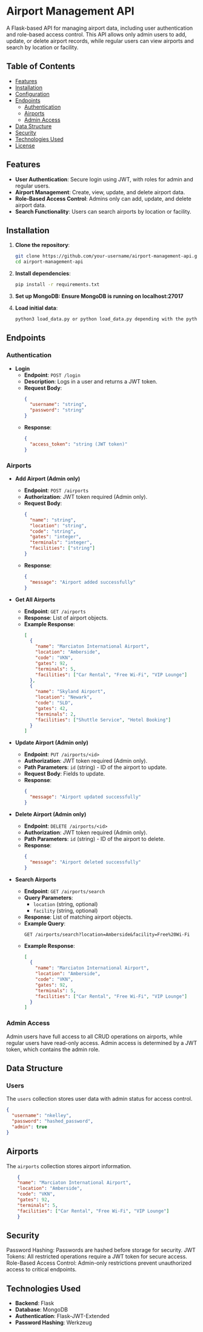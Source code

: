 # Airport Management API

A Flask-based API for managing airport data, including user authentication and role-based access control. This API allows only admin users to add, update, or delete airport records, while regular users can view airports and search by location or facility.

## Table of Contents
- [Features](#features)
- [Installation](#installation)
- [Configuration](#configuration)
- [Endpoints](#endpoints)
  - [Authentication](#authentication)
  - [Airports](#airports)
  - [Admin Access](#admin-access)
- [Data Structure](#data-structure)
- [Security](#security)
- [Technologies Used](#technologies-used)
- [License](#license)

## Features
- **User Authentication**: Secure login using JWT, with roles for admin and regular users.
- **Airport Management**: Create, view, update, and delete airport data.
- **Role-Based Access Control**: Admins only can add, update, and delete airport data.
- **Search Functionality**: Users can search airports by location or facility.

## Installation

1. **Clone the repository**:
   ```bash
   git clone https://github.com/your-username/airport-management-api.git
   cd airport-management-api

2. **Install dependencies**:
    ```bash
    pip install -r requirements.txt

3. **Set up MongoDB: Ensure MongoDB is running on localhost:27017**

4. **Load initial data**:
    ```bash
    python3 load_data.py or python load_data.py depending with the python you are using

## Endpoints

### Authentication

- **Login**
  - **Endpoint**: `POST /login`
  - **Description**: Logs in a user and returns a JWT token.
  - **Request Body**:
    ```json
    {
      "username": "string",
      "password": "string"
    }
    ```
  - **Response**:
    ```json
    {
      "access_token": "string (JWT token)"
    }
    ```

### Airports

- **Add Airport (Admin only)**
  - **Endpoint**: `POST /airports`
  - **Authorization**: JWT token required (Admin only).
  - **Request Body**:
    ```json
    {
      "name": "string",
      "location": "string",
      "code": "string",
      "gates": "integer",
      "terminals": "integer",
      "facilities": ["string"]
    }
    ```
  - **Response**:
    ```json
    {
      "message": "Airport added successfully"
    }
    ```

- **Get All Airports**
  - **Endpoint**: `GET /airports`
  - **Response**: List of airport objects.
  - **Example Response**:
    ```json
    [
      {
        "name": "Marciaton International Airport",
        "location": "Amberside",
        "code": "VKN",
        "gates": 92,
        "terminals": 5,
        "facilities": ["Car Rental", "Free Wi-Fi", "VIP Lounge"]
      },
      {
        "name": "Skyland Airport",
        "location": "Newark",
        "code": "SLD",
        "gates": 42,
        "terminals": 2,
        "facilities": ["Shuttle Service", "Hotel Booking"]
      }
    ]
    ```

- **Update Airport (Admin only)**
  - **Endpoint**: `PUT /airports/<id>`
  - **Authorization**: JWT token required (Admin only).
  - **Path Parameters**: `id` (string) - ID of the airport to update.
  - **Request Body**: Fields to update.
  - **Response**:
    ```json
    {
      "message": "Airport updated successfully"
    }
    ```

- **Delete Airport (Admin only)**
  - **Endpoint**: `DELETE /airports/<id>`
  - **Authorization**: JWT token required (Admin only).
  - **Path Parameters**: `id` (string) - ID of the airport to delete.
  - **Response**:
    ```json
    {
      "message": "Airport deleted successfully"
    }
    ```

- **Search Airports**
  - **Endpoint**: `GET /airports/search`
  - **Query Parameters**:
    - `location` (string, optional)
    - `facility` (string, optional)
  - **Response**: List of matching airport objects.
  - **Example Query**:
    ```
    GET /airports/search?location=Amberside&facility=Free%20Wi-Fi
    ```
  - **Example Response**:
    ```json
    [
      {
        "name": "Marciaton International Airport",
        "location": "Amberside",
        "code": "VKN",
        "gates": 92,
        "terminals": 5,
        "facilities": ["Car Rental", "Free Wi-Fi", "VIP Lounge"]
      }
    ]
    ```

### Admin Access

Admin users have full access to all CRUD operations on airports, while regular users have read-only access. Admin access is determined by a JWT token, which contains the admin role.

## Data Structure

### Users

The `users` collection stores user data with admin status for access control.

```json
{
  "username": "nkelley",
  "password": "hashed_password",
  "admin": true
}
```


## Airports

The  `airports` collection stores airport information.

```json
    {
    "name": "Marciaton International Airport",
    "location": "Amberside",
    "code": "VKN",
    "gates": 92,
    "terminals": 5,
    "facilities": ["Car Rental", "Free Wi-Fi", "VIP Lounge"]
    }
```

## Security

Password Hashing: Passwords are hashed before storage for security.
JWT Tokens: All restricted operations require a JWT token for secure access.
Role-Based Access Control: Admin-only restrictions prevent unauthorized access to critical endpoints.

## Technologies Used

- **Backend**: Flask
- **Database**: MongoDB
- **Authentication**: Flask-JWT-Extended
- **Password Hashing**: Werkzeug
